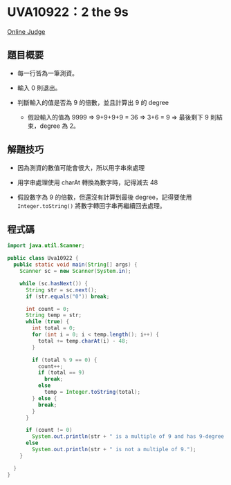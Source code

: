 # UVA10922：2 the 9s

[Online Judge](https://onlinejudge.org/index.php?option=com_onlinejudge&Itemid=8&category=24&page=show_problem&problem=1863)

## 題目概要

- 每一行皆為一筆測資。

- 輸入 0 則退出。

- 判斷輸入的值是否為 9 的倍數，並且計算出 9 的 degree
  
  - 假設輸入的值為 9999 => 9+9+9+9 = 36 => 3+6 = 9 => 最後剩下 9 則結束，degree 為 2。

## 解題技巧

- 因為測資的數值可能會很大，所以用字串來處理

- 用字串處理使用 charAt 轉換為數字時，記得減去 48

- 假設數字為 9 的倍數，但還沒有計算到最後 degree，記得要使用 `Integer.toString()` 將數字轉回字串再繼續回去處理。

## 程式碼

```java
import java.util.Scanner;

public class Uva10922 {
  public static void main(String[] args) {
    Scanner sc = new Scanner(System.in);

    while (sc.hasNext()) {
      String str = sc.next();
      if (str.equals("0")) break;

      int count = 0;
      String temp = str;
      while (true) {
        int total = 0;
        for (int i = 0; i < temp.length(); i++) {
          total += temp.charAt(i) - 48;
        }

        if (total % 9 == 0) {
          count++;
          if (total == 9)
            break;
          else
            temp = Integer.toString(total);
        } else {
          break;
        }
      }

      if (count != 0)
        System.out.println(str + " is a multiple of 9 and has 9-degree " + count + ".");
      else
        System.out.println(str + " is not a multiple of 9.");
    }

  }
}
```
